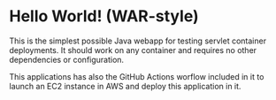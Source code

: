 Hello World! (WAR-style)
===============

This is the simplest possible Java webapp for testing servlet container deployments.  It should work on any container and requires no other dependencies or configuration.

This applications has also the GitHub Actions worflow included in it to launch an EC2 instance in AWS and deploy this application in it.
